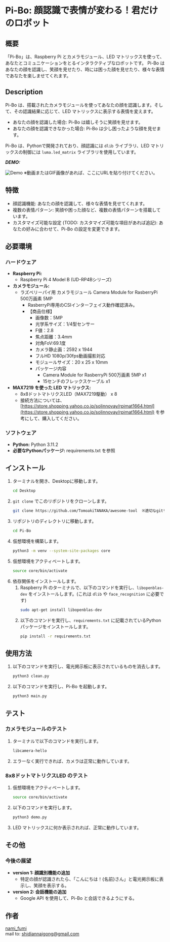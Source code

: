 # Pi-Bo: 顔認識で表情が変わる！君だけのロボット

## 概要

「Pi-Bo」は、Raspberry Pi とカメラモジュール、LED マトリックスを使って、あなたとコミュニケーションをとるインタラクティブなロボットです。  Pi-Bo はあなたの顔を認識し、笑顔を見せたり、時には困った顔を見せたり、様々な表情であなたを楽しませてくれます。

## Description

Pi-Bo は、搭載されたカメラモジュールを使ってあなたの顔を認識します。そして、その認識結果に応じて、LED マトリックスに表示する表情を変えます。

* あなたの顔を認識した場合: Pi-Bo は嬉しそうに笑顔を見せます。
* あなたの顔を認識できなかった場合: Pi-Bo は少し困ったような顔を見せます。

Pi-Bo は、Pythonで開発されており、顔認識には `dlib` ライブラリ、LED マトリックスの制御には `luma.led_matrix` ライブラリを使用しています。

***DEMO:***

![Demo](動画またはGIF画像のURL)  ※動画またはGIF画像があれば、ここにURLを貼り付けてください。

## 特徴

- 顔認識機能: あなたの顔を認識して、様々な表情を見せてくれます。
- 複数の表情パターン: 笑顔や困った顔など、複数の表情パターンを搭載しています。
- カスタマイズ可能な設定 (TODO: カスタマイズ可能な項目があれば追記): あなたの好みに合わせて、Pi-Bo の設定を変更できます。

## 必要環境

### ハードウェア

- **Raspberry Pi:** 
    - Raspberry Pi 4 Model B (UD-RP4Bシリーズ)
- **カメラモジュール:** 
    - ラズベリーパイ用 カメラモジュール Camera Module for RasberryPi 500万画素 5MP
        - RasberryPi専用のCSIインターフェイス動作確認済み。
        - 【商品仕様】
            - 画像数：5MP
            - 光学系サイズ：1/4型センサー
            - F値：2.8
            - 焦点距離：3.4mm
            - 対角FoV:69.1度
            - カメラ静止画：2592 x 1944
            - フルHD 1080p/30fps動画撮影対応
            - モジュールサイズ：20 x 25 x 10mm
            - パッケージ内容
                - Camera Module for RasberryPi 500万画素 5MP x1
                - 15センチのフレックスケーブル x1 
- **MAX7219 を使った LED マトリックス:** 
    - 8x8ドットマトリクスLED（MAX7219駆動） x 8
    - 接続方法については、[https://store.shopping.yahoo.co.jp/solinnovay/rpimat1664.html](https://store.shopping.yahoo.co.jp/solinnovay/rpimat1664.html) を参考にして、購入してください。

### ソフトウェア

- **Python:** Python 3.11.2
- **必要なPythonパッケージ:** requirements.txt を参照

## インストール

1. ターミナルを開き、Desktopに移動します。
   ```bash
   cd Desktop
   ```
2. `git clone` でこのリポジトリをクローンします。
    ```bash
    git clone https://github.com/TomoakiTANAKA/awesome-tool  ※適切なgitリポジトリURLに置き換えてください
    ```
3. リポジトリのディレクトリに移動します。
   ```bash
   cd Pi-Bo
   ```
4. 仮想環境を構築します。
    ```bash
    python3 -m venv --system-site-packages core 
    ```
5. 仮想環境をアクティベートします。
    ```bash
    source core/bin/activate
    ```
6. 依存関係をインストールします。
    1. Raspberry Pi のターミナルで、以下のコマンドを実行し、`libopenblas-dev` をインストールします。(これは `dlib` や `face_recognition` に必要です)
        ```bash
        sudo apt-get install libopenblas-dev
        ```
    2. 以下のコマンドを実行し、`requirements.txt` に記載されているPythonパッケージをインストールします。
        ```bash
        pip install -r requirements.txt
        ```

## 使用方法

1. 以下のコマンドを実行し、電光掲示板に表示されているものを消去します。
    ```bash
    python3 clean.py 
    ```
2. 以下のコマンドを実行し、Pi-Bo を起動します。
    ```bash
    python3 main.py
    ```

## テスト

### カメラモジュールのテスト

1. ターミナルで以下のコマンドを実行します。
   ```bash
   libcamera-hello
   ```
2. エラーなく実行できれば、カメラは正常に動作しています。

### 8x8ドットマトリクスLED のテスト

1. 仮想環境をアクティベートします。
    ```bash
    source core/bin/activate
    ```
2. 以下のコマンドを実行します。
   ```bash
   python3 demo.py
   ```
3. LED マトリックスに何か表示されれば、正常に動作しています。

## その他

### 今後の展望

- **version 1: 顔識別機能の追加**
    - 特定の顔が認識されたら、「こんにちは！{名前}さん」と電光掲示板に表示し、笑顔を表示する。
- **version 2: 会話機能の追加**
    - Google API を使用して、Pi-Bo と会話できるようにする。

## 作者

[nami_fumi](https://qiita.com/nami_fumi/following_users)  
mail to: shidiannaigong@gmail.com
